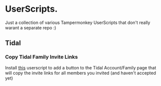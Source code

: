 # UserScripts.

Just a collection of various Tampermonkey UserScripts that don't really warant a separate repo :)

## Tidal

### Copy Tidal Family Invite Links

Install [this](https://github.com/DJDoubleD/UserScripts/raw/refs/heads/master/tidal_copy_invite_links.user.js) userscript to add a button to the Tidal Account/Family page that will copy the invite links for all members you invited (and haven't accepted yet) 
